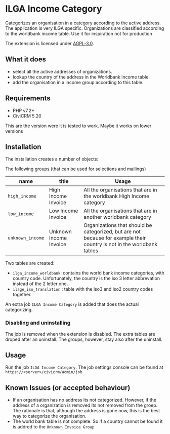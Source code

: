 # ILGA Income Category

Categorizes an organisation in a category according to the active address. The application is very ILGA specific.
Organizations are classified according to the worldbank income table. Use it for inspiration not for production

The extension is licensed under [AGPL-3.0](LICENSE.txt).

## What it does
- select all the active addresses of organizations.
- lookup the country of the address in the Worldbank income table.
- add the organisation in a income group according to this table.

## Requirements

* PHP v7.2+
* CiviCRM 5.20

This are the version were it is tested to work. Maybe it works on lower versions

## Installation
The installation creates a number of objects:

The following groups (that can be used for selections and mailings)

| name        | title           | Usage  |
| ------------- |-------------| -----|
|`high_income`    |High Income Invoice | All the organisations that are in the worldbank High Income category |
|`low_income`     |Low Income Invoice  | All the organisations that are in another worldbank category|
|`unknown_income` |Unknown Income Invoice  | Organizations that should be categorized, but are not because for example their country is not in the worldbank tables|

Two tables are created:
* `ilga_income_worldbank`: contains the world bank income categories, with country code. Unfortunately, the country is the iso 3 letter abbrevation instead of the 2 letter one.
* `ilage_iso_translation` : table with the iso3 and iso2 country codes together.

An extra job `ILGA Income Category` is added that does the actual categorizing.

### Disabling and uninstalling
The job is removed when the extension is disabled. The extra tables are droped after an uninstall. The groups, however, stay also after the uninstall.

## Usage

Run the job `ILGA Income Category`. The job settings console can be found at
`https://<server>/civicrm/admin/job`

## Known Issues (or accepted behaviour)

- If an organisation has no address its not categorized. However, if the address of a organization is removed its not removed from the groep. The rationale is that, although the address is gone now, this is the best way to categorize the organisation.
- The world bank table is not complete. So if a country cannot be found it is addred to the `Unknown Invoice Group`


